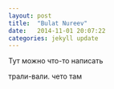 ```yaml
---
layout: post
title:  "Bulat Nureev"
date:   2014-11-01 20:07:22
categories: jekyll update
---
```


Тут можно что-то написать

трали-вали. чето там

